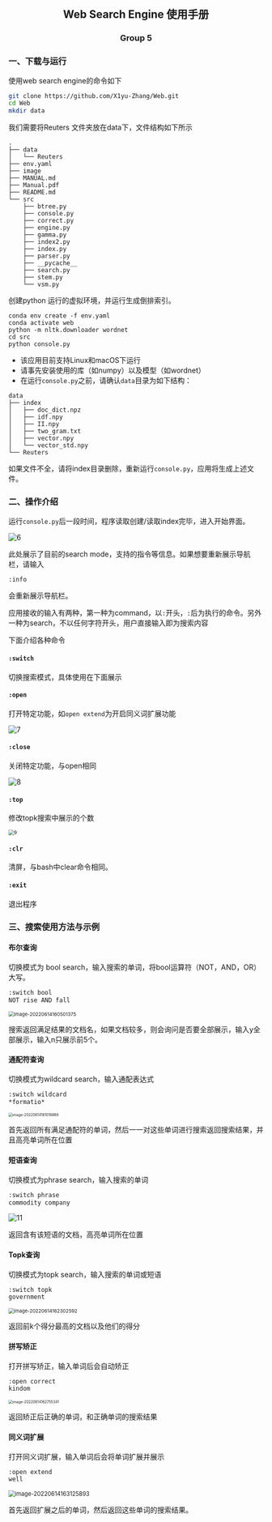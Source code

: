 ## <center> Web Search Engine 使用手册

### <center> Group 5

### 一、下载与运行

使用web search engine的命令如下

```bash
git clone https://github.com/X1yu-Zhang/Web.git
cd Web
mkdir data
```
我们需要将Reuters 文件夹放在data下，文件结构如下所示

```
.
├── data
│   └── Reuters
├── env.yaml
├── image
├── MANUAL.md
├── Manual.pdf
├── README.md
└── src
    ├── btree.py
    ├── console.py
    ├── correct.py
    ├── engine.py
    ├── gamma.py
    ├── index2.py
    ├── index.py
    ├── parser.py
    ├── __pycache__
    ├── search.py
    ├── stem.py
    └── vsm.py

```
创建python 运行的虚拟环境，并运行生成倒排索引。

```
conda env create -f env.yaml
conda activate web
python -m nltk.downloader wordnet
cd src 
python console.py
```

- 该应用目前支持Linux和macOS下运行
- 请事先安装使用的库（如numpy）以及模型（如wordnet）
- 在运行`console.py`之前，请确认`data`目录为如下结构：

```
data
├── index
│   ├── doc_dict.npz
│   ├── idf.npy
│   ├── II.npy
│   ├── two_gram.txt
│   ├── vector.npy
│   └── vector_std.npy
└── Reuters
```

如果文件不全，请将index目录删除，重新运行`console.py`，应用将生成上述文件。

### 二、操作介绍

运行`console.py`后一段时间，程序读取创建/读取index完毕，进入开始界面。

![6](./image/6.png)

此处展示了目前的search  mode，支持的指令等信息。如果想要重新展示导航栏，请输入

```bash
:info
```

会重新展示导航栏。

应用接收的输入有两种，第一种为command，以`:`开头，`:`后为执行的命令。另外一种为search，不以任何字符开头，用户直接输入即为搜索内容

下面介绍各种命令

#### `:switch`

切换搜索模式，具体使用在下面展示

#### `:open`

打开特定功能，如`open extend`为开启同义词扩展功能

![7](./image/7.png)

#### `:close`

关闭特定功能，与open相同

<img src="image\8.png" alt="8"  />

#### `:top`

修改topk搜索中展示的个数

<img src="image\9.png" alt="9" style="zoom: 67%;" />

#### `:clr`

清屏，与bash中clear命令相同。

#### `:exit`

退出程序

### 三、搜索使用方法与示例

#### 布尔查询

切换模式为 bool search，输入搜索的单词，将bool运算符（NOT，AND，OR）大写。

```bash
:switch bool
NOT rise AND fall
```

<img src="image\10.png" alt="image-20220614160501375" style="zoom: 67%;" />

搜索返回满足结果的文档名，如果文档较多，则会询问是否要全部展示，输入y全部展示，输入n只展示前5个。

#### 通配符查询

切换模式为wildcard search，输入通配表达式

```bash
:switch wildcard
*formatio*
```

<img src="image\15.png" alt="image-20220614161016868" style="zoom:50%;" />

首先返回所有满足通配符的单词，然后一一对这些单词进行搜索返回搜索结果，并且高亮单词所在位置

#### 短语查询

切换模式为phrase search，输入搜索的单词

```bash
:switch phrase
commodity company
```

![11](./image/11.png)

返回含有该短语的文档，高亮单词所在位置

#### Topk查询

切换模式为topk search，输入搜索的单词或短语

```bash
:switch topk
government
```

<img src="image\12.png" alt="image-20220614162302592" style="zoom: 67%;" />

返回前k个得分最高的文档以及他们的得分

#### 拼写矫正

打开拼写矫正，输入单词后会自动矫正

```bash
:open correct
kindom
```

<img src="image\13.png" alt="image-20220614162755341" style="zoom:50%;" />

返回矫正后正确的单词，和正确单词的搜索结果

#### 同义词扩展

打开同义词扩展，输入单词后会将单词扩展并展示

```bash
:open extend
well
```

<img src="image\14.png" alt="image-20220614163125893" style="zoom:80%;" />

首先返回扩展之后的单词，然后返回这些单词的搜索结果。
